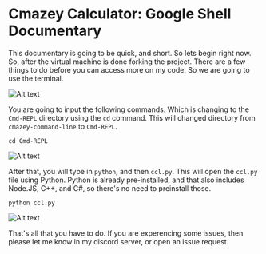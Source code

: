 # Cmazey Calculator: Google Shell Documentary

This documentary is going to be quick, and short. So lets begin right now. So, after the virtual machine is done forking the project. There are a few things to do before you can access more on my code. So we are going to use the terminal. 

<img title="a title" alt="Alt text" src="/images/image1">

You are going to input the following commands. Which is changing to the `Cmd-REPL` directory using the `cd` command. This will changed directory from `cmazey-command-line` to `Cmd-REPL`.

```
cd Cmd-REPL
```
<img title="a title" alt="Alt text" src="/images/image2">

After that, you will type in `python`, and then `ccl.py`. This will open the `ccl.py` file using Python. Python is already pre-installed, and that also includes Node.JS, C++, and C#, so there's no need to preinstall those.

```
python ccl.py
```
<img title="a title" alt="Alt text" src="/images/image3">

That's all that you have to do. If you are experencing some issues, then please let me know in my discord server, or open an issue request.
